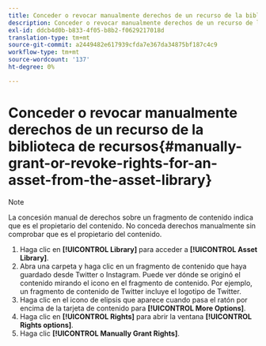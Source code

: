 ```yaml
---
title: Conceder o revocar manualmente derechos de un recurso de la biblioteca de recursos
description: Conceder o revocar manualmente derechos de un recurso de la biblioteca de recursos
exl-id: ddcb4d0b-b833-4f05-b8b2-f0629217018d
translation-type: tm+mt
source-git-commit: a2449482e617939cfda7e367da34875bf187c4c9
workflow-type: tm+mt
source-wordcount: '137'
ht-degree: 0%

---
```


# Conceder o revocar manualmente derechos de un recurso de la biblioteca de recursos{#manually-grant-or-revoke-rights-for-an-asset-from-the-asset-library}

>[!NOTE]
>
>La concesión manual de derechos sobre un fragmento de contenido indica que es el propietario del contenido. No conceda derechos manualmente sin comprobar que es el propietario del contenido.

1. Haga clic en **[!UICONTROL Library]** para acceder a **[!UICONTROL Asset Library]**.
1. Abra una carpeta y haga clic en un fragmento de contenido que haya guardado desde Twitter o Instagram. Puede ver dónde se originó el contenido mirando el icono en el fragmento de contenido. Por ejemplo, un fragmento de contenido de Twitter incluye el logotipo de Twitter.
1. Haga clic en el icono de elipsis que aparece cuando pasa el ratón por encima de la tarjeta de contenido para **[!UICONTROL More Options]**.
1. Haga clic en **[!UICONTROL Rights]** para abrir la ventana **[!UICONTROL Rights options]**.
1. Haga clic **[!UICONTROL Manually Grant Rights]**.
